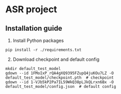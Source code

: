 # ASR project

## Installation guide

1) Install Python packages
```shell
pip install -r ./requirements.txt
```
2) Download checkpoint and default config
```shell
mkdir default_test_model
gdown --id 1FMoIxP_rQA4gXQ9395FZupQ4juKOu7LZ -O default_test_model/checkpoint.pth  # checkpoint
gdown --id 1-VJb5kP2Pa7IL59WkQ38pLJkQLrxn6Bx -O default_test_model/config.json  # default config
```
